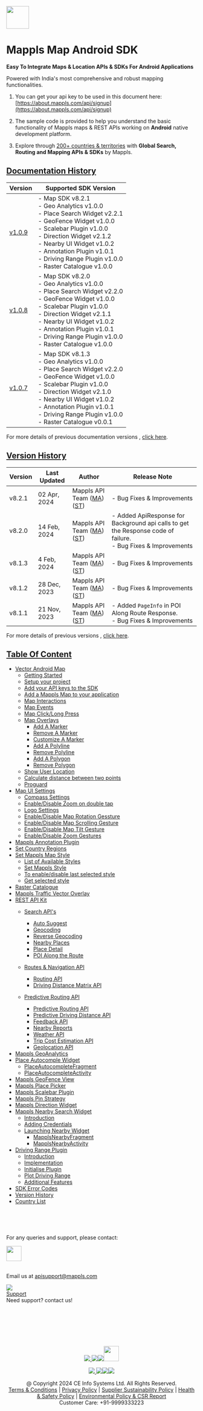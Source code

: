 [<img src="https://about.mappls.com/images/mappls-b-logo.svg" height="60"/> </p>](https://www.mapmyindia.com/api)

# Mappls Map Android SDK

**Easy To Integrate Maps & Location APIs & SDKs For Android Applications**

Powered with India's most comprehensive and robust mapping functionalities.

1. You can get your api key to be used in this document here: [https://about.mappls.com/api/signup](https://about.mappls.com/api/signup)

2. The sample code is provided to help you understand the basic functionality of Mappls maps & REST APIs working on **Android** native development platform.

4. Explore through [200+ countries & territories](https://github.com/MapmyIndia/mapmyindia-rest-api/blob/master/docs/countryISO.md) with **Global Search, Routing and Mapping APIs & SDKs** by Mappls.

## [Documentation History]()

| Version                         | Supported SDK Version                                                                                                                                                                                                                                                                                               | 
|---------------------------------|---------------------------------------------------------------------------------------------------------------------------------------------------------------------------------------------------------------------------------------------------------------------------------------------------------------------|
| [v1.0.9](../v1.0.9/README.md) | - Map SDK v8.2.1 <br/> - Geo Analytics v1.0.0 <br/> - Place Search Widget v2.2.1 <br/> - GeoFence Widget v1.0.0 <br/> - Scalebar Plugin v1.0.0 <br/> - Direction Widget v2.1.2 <br/> - Nearby UI Widget v1.0.2 <br/> - Annotation Plugin v1.0.1 <br/> - Driving Range Plugin v1.0.0 <br/> - Raster Catalogue v1.0.0 |
| [v1.0.8](../v1.0.8/README.md) | - Map SDK v8.2.0 <br/> - Geo Analytics v1.0.0 <br/> - Place Search Widget v2.2.0 <br/> - GeoFence Widget v1.0.0 <br/> - Scalebar Plugin v1.0.0 <br/> - Direction Widget v2.1.1 <br/> - Nearby UI Widget v1.0.2 <br/> - Annotation Plugin v1.0.1 <br/> - Driving Range Plugin v1.0.0 <br/> - Raster Catalogue v1.0.0 |
| [v1.0.7](docs/v1.0.7/README.md) | - Map SDK v8.1.3 <br/> - Geo Analytics v1.0.0 <br/> - Place Search Widget v2.2.0 <br/> - GeoFence Widget v1.0.0 <br/> - Scalebar Plugin v1.0.0 <br/> - Direction Widget v2.1.0 <br/> - Nearby UI Widget v1.0.2 <br/> - Annotation Plugin v1.0.1 <br/> - Driving Range Plugin v1.0.0 <br/> - Raster Catalogue v0.0.1 | 

For more details of previous documentation versions , [click here](docs/v1.0.9/Doc-Version-History.md).

## [Version History]()

| Version | Last Updated      | Author | Release Note                                                                                                                                                                                         | 
|---------|-------------------| ---- |------------------------------------------------------------------------------------------------------------------------------------------------------------------------------------------------------|
| v8.2.1  | 02 Apr, 2024     | Mappls API Team ([MA](https://github.com/mdakram)) ([ST](https://github.com/saksham66)) | - Bug Fixes & Improvements                                                                                                                       |
| v8.2.0  | 14 Feb, 2024     | Mappls API Team ([MA](https://github.com/mdakram)) ([ST](https://github.com/saksham66)) | - Added ApiResponse for Background api calls to get the Response code of failure. <br/>  - Bug Fixes & Improvements                                                                                                                       |
| v8.1.3  | 4 Feb, 2024     | Mappls API Team ([MA](https://github.com/mdakram)) ([ST](https://github.com/saksham66)) | - Bug Fixes & Improvements                                                                                                                        |
| v8.1.2  | 28 Dec, 2023     | Mappls API Team ([MA](https://github.com/mdakram)) ([ST](https://github.com/saksham66)) | - Bug Fixes & Improvements                                                                                                                        |
| v8.1.1  | 21 Nov, 2023     | Mappls API Team ([MA](https://github.com/mdakram)) ([ST](https://github.com/saksham66)) | - Added `PageInfo` in POI Along Route Response.  <br/> - Bug Fixes & Improvements                                                                                                                        |


For more details of previous versions , [click here](docs/v1.0.9/Version-History.md).


## [Table Of Content]()
- [Vector Android Map](docs/v1.0.9/Getting-Started.md)
    * [Getting Started](docs/v1.0.9/Getting-Started.md#getting-started)
    * [Setup your project](docs/v1.0.9/Getting-Started.md#setup-your-project)
    * [Add your API keys to the SDK](docs/v1.0.9/Getting-Started.md#add-your-api-keys-to-the-sdk)
    * [Add a Mappls Map to your application](docs/v1.0.9/Getting-Started.md#add-a-mappls-map-to-your-application)
    * [Map Interactions](docs/v1.0.9/Getting-Started.md#map-interactions)
    * [Map Events](docs/v1.0.9/Getting-Started.md#map-events)
    * [Map Click/Long Press](docs/v1.0.9/Getting-Started.md#map-clicklong-press)
    * [Map Overlays](docs/v1.0.9/Getting-Started.md#map-overlays)
        - [Add A Marker](docs/v1.0.9/Getting-Started.md#add-a-marker)
        - [Remove A Marker](docs/v1.0.9/Getting-Started.md#remove-a-marker)
        - [Customize A Marker](docs/v1.0.9/Getting-Started.md#customize-a-marker)
        - [Add A Polyline](docs/v1.0.9/Getting-Started.md#add-a-polyline)
        - [Remove Polyline](docs/v1.0.9/Getting-Started.md#remove-polyline)
        - [Add A Polygon](docs/v1.0.9/Getting-Started.md#add-a-polygon)
        - [Remove Polygon](docs/v1.0.9/Getting-Started.md#remove-polygon)
    * [Show User Location](docs/v1.0.9/Getting-Started.md#show-user-location)
    * [Calculate distance between two points](docs/v1.0.9/Getting-Started.md#calculate-distance-between-two-points)
    * [Proguard](docs/v1.0.9/Getting-Started.md#proguard)
- [Map UI Settings](docs/v1.0.9/Map-UI-Settings.md)
    * [Compass Settings](docs/v1.0.9/Map-UI-Settings.md#compass-settings)
    * [Enable/Disable Zoom on double tap](docs/v1.0.9/Map-UI-Settings.md#enabledisable-zoom-on-double-tap)
    * [Logo Settings](docs/v1.0.9/Map-UI-Settings.md#logo-settings)
    * [Enable/Disable Map Rotation Gessture](docs/v1.0.9/Map-UI-Settings.md#enable-disable-map-rotation-gesture)
    * [Enable/Disable Map Scrolling Gesture](docs/v1.0.9/Map-UI-Settings.md#enabledisable-map-scrolling-gesture)
    * [Enable/Disable Map Tilt Gesture](docs/v1.0.9/Map-UI-Settings.md#enable-disable-map-tilt-gesture)
    * [Enable/Disable Zoom Gestures](docs/v1.0.9/Map-UI-Settings.md#enabledisable-zoom-gesture)
- [Mappls Annotation Plugin](docs/v1.0.9/AnnotationPlugin.md)
- [Set Country Regions](docs/v1.0.9/Set-Regions.md)
- [Set Mappls Map Style](docs/v1.0.9/Map-Style.md)
    * [List of Available Styles](docs/v1.0.9/Map-Style.md#list-of-available-styles)
    * [Set Mappls Style](docs/v1.0.9/Map-Style.md#set-mappls-style)
    * [To enable/disable last selected style](docs/v1.0.9/Map-Style.md#to-enabledisable-last-selected-style)
    * [Get selected style](docs/v1.0.9/Map-Style.md#get-selected-style)
- [Raster Catalogue](docs/v1.0.9/raster_catalogue.md)
- [Mappls Traffic Vector Overlay](docs/v1.0.9/Traffic-Vector-Overlay.md)
- [REST API Kit](docs/v1.0.9/Search-Api.md)
    * [Search API's](docs/v1.0.9/Search-Api.md)
        - [Auto Suggest](docs/v1.0.9/Search-Api.md#auto-suggest)
        - [Geocoding](docs/v1.0.9/Search-Api.md#geocoding)
        - [Reverse Geocoding](docs/v1.0.9/Search-Api.md#reverse-geocoding)
        - [Nearby Places](docs/v1.0.9/Search-Api.md#nearby-places)
        - [Place Detail](docs/v1.0.9/Search-Api.md#place-details)
        - [POI Along the Route](docs/v1.0.9/Search-Api.md#poi-along-the-route)

    * [Routes & Navigation API](docs/v1.0.9/Routing-API.md)
        - [Routing API](docs/v1.0.9/Routing-API.md#routing-api)
        - [Driving Distance Matrix API](docs/v1.0.9/Routing-API.md#driving-distance-matrix-api)
  * [Predictive Routing API](docs/v1.0.9/Predictive-Route-APIs.md)
      - [Predictive Routing API](docs/v1.0.9/Predictive-Route-APIs.md#predictive-routing-api)
      - [Predictive Driving Distance API](docs/v1.0.9/Predictive-Route-APIs.md#predictive-distance)
    * [Feedback API](docs/v1.0.9/Feedback.md)
    * [Nearby Reports](docs/v1.0.9/Nearby-Report.md)
    * [Weather API](docs/v1.0.9/Weather-API.md)
    * [Trip Cost Estimation API](docs/v1.0.9/trip-cost-estimation.md)
    * [Geolocation API](docs/v1.0.9/Geolocation.md)
- [Mappls GeoAnalytics](docs/v1.0.9/Geoanalytics.md)
- [Place Autocomple Widget](docs/v1.0.9/Place-Autocomplete.md)
    * [PlaceAutocompleteFragment](docs/v1.0.9/Place-Autocomplete.md#placeautocompletefragment)
    * [PlaceAutocompleteActivity](docs/v1.0.9/Place-Autocomplete.md#placeautocompleteactivity)
- [Mappls GeoFence View](docs/v1.0.9/GeoFence-View.md)
- [Mappls Place Picker](docs/v1.0.9/Place-Picker.md)
- [Mappls Scalebar Plugin](docs/v1.0.9/Scalebar-Plugin.md)
- [Mappls Pin Strategy](docs/v1.0.9/MapplsPinStrategy.md)
- [Mappls Direction Widget](docs/v1.0.9/Direction-Widget.md)
- [Mappls Nearby Search Widget](docs/v1.0.9/Nearby-Widget.md)
    * [Introduction](docs/v1.0.9/Nearby-Widget.md#introduction)
    * [Adding Credentials](docs/v1.0.9/Nearby-Widget.md#step-2----adding-credentials)
    * [Launching Nearby Widget](docs/v1.0.9/Nearby-Widget.md#step-3----launching-nearby-widget)
        - [MapplsNearbyFragment](docs/v1.0.9/Nearby-Widget.md#mapplsnearbyfragment)
        - [MapplsNearbyActivity](docs/v1.0.9/Nearby-Widget.md#mapplsnearbyactivity)
- [Driving Range Plugin](docs/v1.0.9/Driving-Range-Plugin.md)
    - [Introduction](docs/v1.0.9/Driving-Range-Plugin.md#introduction)
    - [Implementation](docs/v1.0.9/Driving-Range-Plugin.md#implementation)
    - [Initialise Plugin](docs/v1.0.9/Driving-Range-Plugin.md#initialise-plugin)
    - [Plot Driving Range](docs/v1.0.9/Driving-Range-Plugin.md#plot-driving-range)
    - [Additional Features](docs/v1.0.9/Driving-Range-Plugin.md#additional-features)
- [SDK Error Codes](docs/v1.0.9/SDK-Error-code.md)
- [Version History](docs/v1.0.9/Version-History.md)
- [Country List](https://github.com/mappls-api/mappls-rest-apis/blob/main/docs/countryISO.md)

<br><br><br>

For any queries and support, please contact:

[<img src="https://about.mappls.com/images/mappls-logo.svg" height="40"/> </p>](https://about.mappls.com/api/)    
Email us at [apisupport@mappls.com](mailto:apisupport@mappls.com)


![](https://www.mapmyindia.com/api/img/icons/support.png)    
[Support](https://about.mappls.com/contact/)    
Need support? contact us!

<br></br>    
<br></br>

[<p align="center"> <img src="https://www.mapmyindia.com/api/img/icons/stack-overflow.png"/> ](https://stackoverflow.com/questions/tagged/mappls-api)[![](https://www.mapmyindia.com/api/img/icons/blog.png)](https://about.mappls.com/blog/)[![](https://www.mapmyindia.com/api/img/icons/gethub.png)](https://github.com/Mappls-api)[<img src="https://mmi-api-team.s3.ap-south-1.amazonaws.com/API-Team/npm-logo.one-third%5B1%5D.png" height="40"/> </p>](https://www.npmjs.com/org/mapmyindia)



[<p align="center"> <img src="https://www.mapmyindia.com/june-newsletter/icon4.png"/> ](https://www.facebook.com/Mapplsofficial)[![](https://www.mapmyindia.com/june-newsletter/icon2.png)](https://twitter.com/mappls)[![](https://www.mapmyindia.com/newsletter/2017/aug/llinkedin.png)](https://www.linkedin.com/company/mappls/)[![](https://www.mapmyindia.com/june-newsletter/icon3.png)](https://www.youtube.com/channel/UCAWvWsh-dZLLeUU7_J9HiOA)




<div align="center">@ Copyright 2024 CE Info Systems Ltd. All Rights Reserved.</div>    

<div align="center"> <a href="https://about.mappls.com/api/terms-&-conditions">Terms & Conditions</a> | <a href="https://about.mappls.com/about/privacy-policy">Privacy Policy</a> | <a href="https://about.mappls.com/pdf/mapmyIndia-sustainability-policy-healt-labour-rules-supplir-sustainability.pdf">Supplier Sustainability Policy</a> | <a href="https://about.mappls.com/pdf/Health-Safety-Management.pdf">Health & Safety Policy</a> | <a href="https://about.mappls.com/pdf/Environment-Sustainability-Policy-CSR-Report.pdf">Environmental Policy & CSR Report</a>    

<div align="center">Customer Care: +91-9999333223</div>

